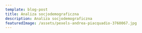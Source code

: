 ```yaml
---
template: blog-post
title: Analiza socjodemograficzna
description: Analiza socjodemograficzna
featuredImage: /assets/pexels-andrea-piacquadio-3760067.jpg
---
```




